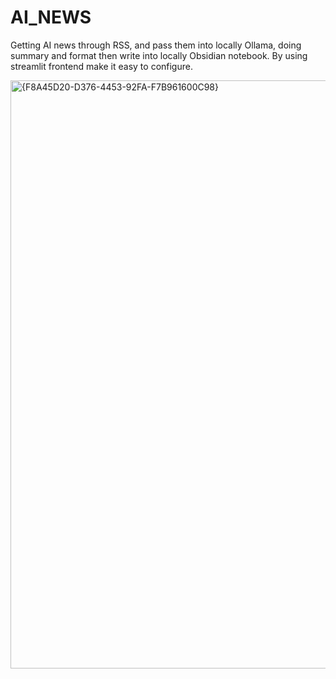 # AI_NEWS
Getting AI news through RSS, and pass them into locally Ollama, doing summary and format then write into locally Obsidian notebook.
By using streamlit frontend make it easy to configure.

<img width="2559" height="941" alt="{F8A45D20-D376-4453-92FA-F7B961600C98}" src="https://github.com/user-attachments/assets/783557ad-4707-4bfb-abf2-a5919266fb7f" />
